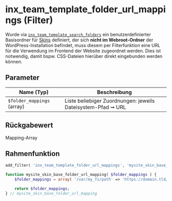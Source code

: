 # inx_team_template_folder_url_mappings (Filter)

Wurde via [`inx_team_template_search_folders`](filter-inx-team-template-search-folders) ein benutzerdefinierter Basisordner für [Skins](skins) definiert, der sich **nicht im Webroot-Ordner** der WordPress-Installation befindet, muss diesem per Filterfunktion eine URL für die Verwendung im Frontend der Website zugeordnet werden. Dies ist notwendig, damit bspw. CSS-Dateien hierüber direkt eingebunden werden können.

## Parameter

| Name (Typ) | Beschreibung |
| ---------- | ------------ |
| `$folder_mappings` (array) | Liste beliebiger Zuordnungen: jeweils Dateisystem-Pfad ➞ URL |

## Rückgabewert

Mapping-Array

## Rahmenfunktion

[](_info-snippet-einbindung.md ':include')

```php
add_filter( 'inx_team_template_folder_url_mappings', 'mysite_skin_base_folder_url_mapping' );

function mysite_skin_base_folder_url_mapping( $folder_mappings ) {
	$folder_mappings = array( '/var/my_fs/path' => 'https://domain.tld/my_path/' );

	return $folder_mappings;
} // mysite_skin_base_folder_url_mapping
```

[](_backlink.md ':include')